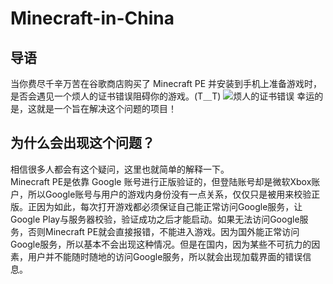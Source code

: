 # Minecraft-in-China
## 导语
当你费尽千辛万苦在谷歌商店购买了 Minecraft PE 并安装到手机上准备游戏时，是否会遇见一个烦人的证书错误阻碍你的游戏。(T＿T)
![烦人的证书错误](https://nboater.oss-cn-beijing.aliyuncs.com/BypassMCPE/license_error.webp)
幸运的是，这就是一个旨在解决这个问题的项目！
<br>
## 为什么会出现这个问题？
相信很多人都会有这个疑问，这里也就简单的解释一下。<br>
Minecraft PE是依靠 Google 账号进行正版验证的，但登陆账号却是微软Xbox账户，所以Google账号与用户的游戏内身份没有一点关系，仅仅只是被用来校验正版。正因为如此，每次打开游戏都必须保证自己能正常访问Google服务，让Google Play与服务器校验，验证成功之后才能启动。如果无法访问Google服务，否则Minecraft PE就会直接报错，不能进入游戏。因为国外能正常访问Google服务，所以基本不会出现这种情况。但是在国内，因为某些不可抗力的因素，用户并不能随时随地的访问Google服务，所以就会出现加载界面的错误信息。
